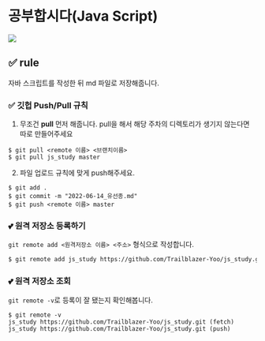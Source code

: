 # 공부합시다(Java Script)
<img src="https://user-images.githubusercontent.com/97590480/173603410-fcaa0eb1-6c30-465f-a8f7-d501d4653491.gif">

## ✅ rule
자바 스크립트를 작성한 뒤 md 파일로 저장해줍니다.

### ✅ 깃헙 Push/Pull 규칙

1. 무조건 __pull__ 먼저 해줍니다. pull을 해서 해당 주차의 디렉토리가 생기지 않는다면 따로 만들어주세요

```
$ git pull <remote 이름> <브랜치이름>
$ git pull js_study master
```

2. 파일 업로드 규칙에 맞게 push해주세요.
```
$ git add .
$ git commit -m "2022-06-14_유선종.md"
$ git push <remote 이름> master
```


### 💕 원격 저장소 등록하기

`git remote add <원격저장소 이름> <주소>` 형식으로 작성합니다.

```bash
$ git remote add js_study https://github.com/Trailblazer-Yoo/js_study.git
```

### 💕 원격 저장소 조회


`git remote -v`로 등록이 잘 됐는지 확인해봅니다.
```
$ git remote -v
js_study https://github.com/Trailblazer-Yoo/js_study.git (fetch)
js_study https://github.com/Trailblazer-Yoo/js_study.git (push)